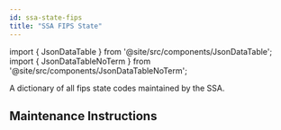 ```yaml
---
id: ssa-state-fips
title: "SSA FIPS State"
---
```


import { JsonDataTable } from '@site/src/components/JsonDataTable';
import { JsonDataTableNoTerm } from '@site/src/components/JsonDataTableNoTerm';

A dictionary of all fips state codes maintained by the SSA.

<JsonDataTable  jsonPath="nodes.seed\.the_tuva_project\.reference_data__ssa_fips_state.columns" />

## Maintenance Instructions

